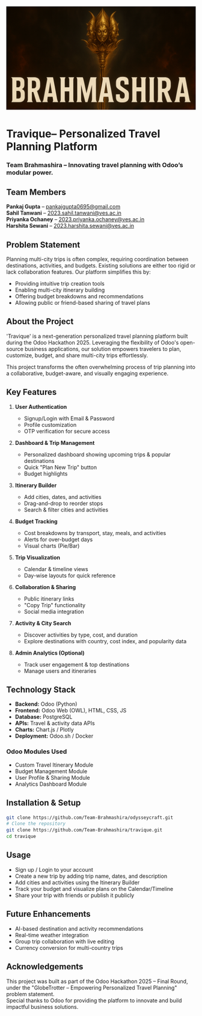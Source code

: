 # ![Brahmashira Display Image](Brahmashira-display-image.png)

# Travique– Personalized Travel Planning Platform

### Team Brahmashira – Innovating travel planning with Odoo’s modular power.

## Team Members

**Pankaj Gupta** – pankajgupta0695@gmail.com  
**Sahil Tanwani** – 2023.sahil.tanwani@ves.ac.in  
**Priyanka Ochaney** – 2023.priyanka.ochaney@ves.ac.in  
**Harshita Sewani** – 2023.harshita.sewani@ves.ac.in

## Problem Statement

Planning multi-city trips is often complex, requiring coordination between destinations, activities, and budgets. Existing solutions are either too rigid or lack collaboration features. Our platform simplifies this by:

- Providing intuitive trip creation tools
- Enabling multi-city itinerary building
- Offering budget breakdowns and recommendations
- Allowing public or friend-based sharing of travel plans

## About the Project

'Travique' is a next-generation personalized travel planning platform built during the Odoo Hackathon 2025. Leveraging the flexibility of Odoo's open-source business applications, our solution empowers travelers to plan, customize, budget, and share multi-city trips effortlessly.

This project transforms the often overwhelming process of trip planning into a collaborative, budget-aware, and visually engaging experience.

## Key Features

1. **User Authentication**

   - Signup/Login with Email & Password
   - Profile customization
   - OTP verification for secure access

2. **Dashboard & Trip Management**

   - Personalized dashboard showing upcoming trips & popular destinations
   - Quick "Plan New Trip" button
   - Budget highlights

3. **Itinerary Builder**

   - Add cities, dates, and activities
   - Drag-and-drop to reorder stops
   - Search & filter cities and activities

4. **Budget Tracking**

   - Cost breakdowns by transport, stay, meals, and activities
   - Alerts for over-budget days
   - Visual charts (Pie/Bar)

5. **Trip Visualization**

   - Calendar & timeline views
   - Day-wise layouts for quick reference

6. **Collaboration & Sharing**

   - Public itinerary links
   - "Copy Trip" functionality
   - Social media integration

7. **Activity & City Search**

   - Discover activities by type, cost, and duration
   - Explore destinations with country, cost index, and popularity data

8. **Admin Analytics (Optional)**
   - Track user engagement & top destinations
   - Manage users and itineraries

## Technology Stack

- **Backend:** Odoo (Python)
- **Frontend:** Odoo Web (OWL), HTML, CSS, JS
- **Database:** PostgreSQL
- **APIs:** Travel & activity data APIs
- **Charts:** Chart.js / Plotly
- **Deployment:** Odoo.sh / Docker

### Odoo Modules Used

- Custom Travel Itinerary Module
- Budget Management Module
- User Profile & Sharing Module
- Analytics Dashboard Module

## Installation & Setup

```bash
git clone https://github.com/Team-Brahmashira/odysseycraft.git
# Clone the repository
git clone https://github.com/Team-Brahmashira/travique.git
cd travique
```

## Usage

- Sign up / Login to your account
- Create a new trip by adding trip name, dates, and description
- Add cities and activities using the Itinerary Builder
- Track your budget and visualize plans on the Calendar/Timeline
- Share your trip with friends or publish it publicly

## Future Enhancements

- AI-based destination and activity recommendations
- Real-time weather integration
- Group trip collaboration with live editing
- Currency conversion for multi-country trips

## Acknowledgements

This project was built as part of the Odoo Hackathon 2025 – Final Round, under the "GlobeTrotter – Empowering Personalized Travel Planning" problem statement.  
Special thanks to Odoo for providing the platform to innovate and build impactful business solutions.
